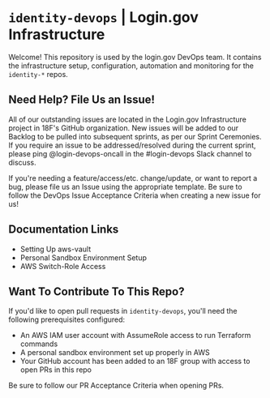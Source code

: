 # `identity-devops` | Login.gov Infrastructure

Welcome! This repository is used by the login.gov DevOps team. It contains the infrastructure setup, configuration, automation and monitoring for the `identity-*` repos.

## Need Help? File Us an Issue!

All of our outstanding issues are located in the Login.gov Infrastructure project in 18F's GitHub organization. New issues will be added to our Backlog to be pulled into subsequent sprints, as per our Sprint Ceremonies. If you require an issue to be addressed/resolved during the current sprint, please ping @login-devops-oncall in the #login-devops Slack channel to discuss.

If you're needing a feature/access/etc. change/update, or want to report a bug, please file us an Issue using the appropriate template. Be sure to follow the DevOps Issue Acceptance Criteria when creating a new issue for us!

## Documentation Links

- Setting Up aws-vault
- Personal Sandbox Environment Setup
- AWS Switch-Role Access

## Want To Contribute To This Repo?

If you'd like to open pull requests in `identity-devops`, you'll need the following prerequisites configured:

- An AWS IAM user account with AssumeRole access to run Terraform commands
- A personal sandbox environment set up properly in AWS
- Your GitHub account has been added to an 18F group with access to open PRs in this repo

Be sure to follow our PR Acceptance Criteria when opening PRs.